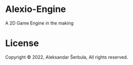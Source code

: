 # Alexio-Engine
A 2D Game Engine in the making

# License
Copyright © 2022, Aleksandar Šerbula, All rights reserved.
